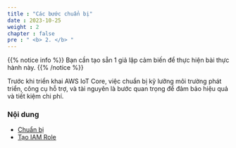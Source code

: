 ```yaml
---
title : "Các bước chuẩn bị"
date : 2023-10-25 
weight : 2 
chapter : false
pre : " <b> 2. </b> "
---
```


{{% notice info %}}
Bạn cần tạo sẵn 1 giả lập cảm biến để thực hiện bài thực hành này.
{{% /notice %}}

Trước khi triển khai AWS IoT Core, việc chuẩn bị kỹ lưỡng môi trường phát triển, công cụ hỗ trợ, và tài nguyên là bước quan trọng để đảm bảo hiệu quả và tiết kiệm chi phí.

### Nội dung
  - [Chuẩn bị ](2.1-createec2/)
  - [Tạo IAM Role](2.2-createiamrole/)

  
